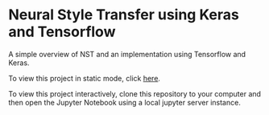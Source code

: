 # Neural Style Transfer using Keras and Tensorflow

A simple overview of NST and an implementation using Tensorflow and Keras. 

To view this project in static mode, click [here](https://github.com/DHDaniel/neural-style-transfer-keras-tensorflow/blob/master/Neural_Style_Transfer_V2.ipynb).

To view this project interactively, clone this repository to your computer and then open the Jupyter Notebook using a local jupyter server instance.

